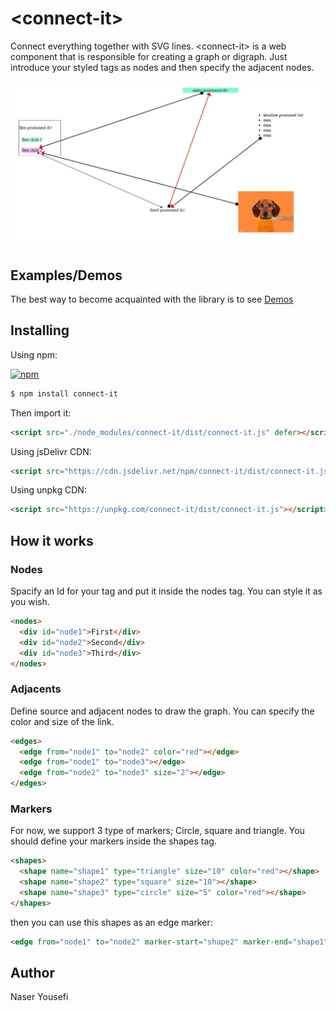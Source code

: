 # &lt;connect-it&gt;

Connect everything together with SVG lines. &lt;connect-it&gt; is a web component that is responsible for creating a graph or digraph. Just introduce your styled tags as nodes and then specify the adjacent nodes.

![Directed Javascript graph](https://github.com/n-yousefi/connect-it/blob/main/samples/demo.jpg)

## Examples/Demos

The best way to become acquainted with the library is to see [Demos](https://htmlpreview.github.io/?https://github.com/n-yousefi/connect-it/blob/main/samples/sample.html)

## Installing

Using npm:

[![npm](https://img.shields.io/badge/npm-connect--to-brightgreen)](https://www.npmjs.com/package/connect-it/)

```bash
$ npm install connect-it
```

Then import it:

```html
<script src="./node_modules/connect-it/dist/connect-it.js" defer></script>
```

Using jsDelivr CDN:

```html
<script src="https://cdn.jsdelivr.net/npm/connect-it/dist/connect-it.js"></script>
```

Using unpkg CDN:

```html
<script src="https://unpkg.com/connect-it/dist/connect-it.js"></script>
```

## How it works

### Nodes

Spacify an Id for your tag and put it inside the nodes tag. You can style it as you wish.

```html
<nodes>
  <div id="node1">First</div>
  <div id="node2">Second</div>
  <div id="node3">Third</div>
</nodes>
```

### Adjacents

Define source and adjacent nodes to draw the graph. You can specify the color and size of the link.

```html
<edges>
  <edge from="node1" to="node2" color="red"></edge>
  <edge from="node1" to="node3"></edge>
  <edge from="node2" to="node3" size="2"></edge>
</edges>
```

### Markers

For now, we support 3 type of markers; Circle, square and triangle. You should define your markers inside the shapes tag.

```html
<shapes>
  <shape name="shape1" type="triangle" size="10" color="red"></shape>
  <shape name="shape2" type="square" size="10"></shape>
  <shape name="shape3" type="circle" size="5" color="red"></shape>
</shapes>
```

then you can use this shapes as an edge marker:

```html
<edge from="node1" to="node2" marker-start="shape2" marker-end="shape1"></edge>
```

## Author

Naser Yousefi
